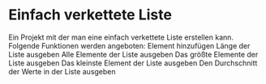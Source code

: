 <h1>Einfach verkettete Liste</h1>

<p>Ein Projekt mit der man eine einfach verkettete Liste erstellen kann.
Folgende Funktionen werden angeboten:
Element hinzufügen
Länge der Liste ausgeben
Alle Elemente der Liste ausgeben
Das größte Elemente der Liste ausgeben
Das kleinste Element der Liste ausgeben
Den Durchschnitt der Werte in der Liste ausgeben
</p>
